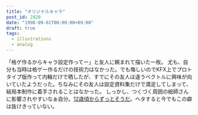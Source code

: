 ```yaml
---
title: "オリジナルキャラ"
post_id: 2920
date: "1998-09-01T00:00:00+09:00"
draft: true
tags:
  - illustrations
  - analog
---
```



「格ゲ作るからキャラ設定作ってー」と友人に頼まれて描いた一枚。 尤も、自分も当時は格ゲー作るだけの技術力はなかった。でも悔しいのでKFX上でプロトタイプ版作って内輪だけで晒したが、すでにその友人は違うベクトルに興味が向いていたようだった。ちなみにその友人は設定資料集だけで満足してしまって、結局本制作に着手されることはなかった。  しっかし、つくづく周囲の絵師さんに影響されやすいなぁ自分。[12歳頃からずっとそうだ](https://danmaq.com/2902)。ヘタすると今でもこの癖は抜けきっていない。
